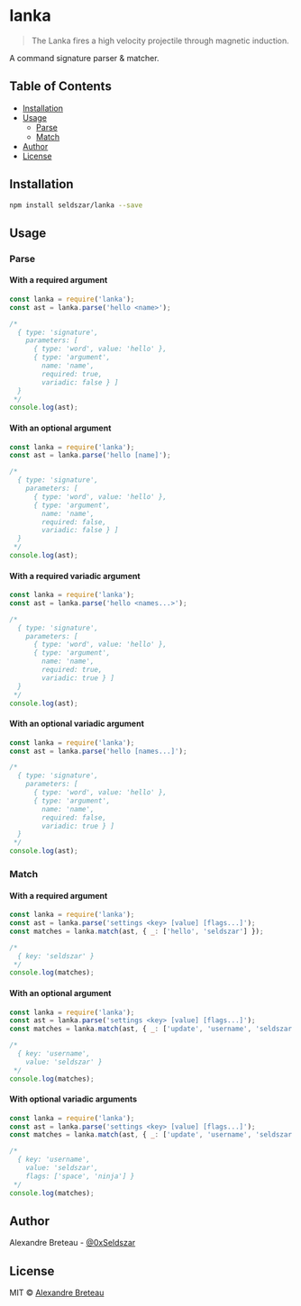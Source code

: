 # lanka

> The Lanka fires a high velocity projectile through magnetic induction.

A command signature parser & matcher.

## Table of Contents

- [Installation](#installation)
- [Usage](#usage)
  - [Parse](#parse)
  - [Match](#match)
- [Author](#author)
- [License](#license)

## Installation

```bash
npm install seldszar/lanka --save
```

## Usage

### Parse

#### With a required argument

```javascript
const lanka = require('lanka');
const ast = lanka.parse('hello <name>');

/*
  { type: 'signature',
    parameters: [
      { type: 'word', value: 'hello' },
      { type: 'argument',
        name: 'name',
        required: true,
        variadic: false } ]
  }
 */
console.log(ast);
```

#### With an optional argument

```javascript
const lanka = require('lanka');
const ast = lanka.parse('hello [name]');

/*
  { type: 'signature',
    parameters: [
      { type: 'word', value: 'hello' },
      { type: 'argument',
        name: 'name',
        required: false,
        variadic: false } ]
  }
 */
console.log(ast);
```

#### With a required variadic argument

```javascript
const lanka = require('lanka');
const ast = lanka.parse('hello <names...>');

/*
  { type: 'signature',
    parameters: [
      { type: 'word', value: 'hello' },
      { type: 'argument',
        name: 'name',
        required: true,
        variadic: true } ]
  }
 */
console.log(ast);
```

#### With an optional variadic argument

```javascript
const lanka = require('lanka');
const ast = lanka.parse('hello [names...]');

/*
  { type: 'signature',
    parameters: [
      { type: 'word', value: 'hello' },
      { type: 'argument',
        name: 'name',
        required: false,
        variadic: true } ]
  }
 */
console.log(ast);
```

### Match

#### With a required argument

```javascript
const lanka = require('lanka');
const ast = lanka.parse('settings <key> [value] [flags...]');
const matches = lanka.match(ast, { _: ['hello', 'seldszar'] });

/*
  { key: 'seldszar' }
 */
console.log(matches);
```

#### With an optional argument

```javascript
const lanka = require('lanka');
const ast = lanka.parse('settings <key> [value] [flags...]');
const matches = lanka.match(ast, { _: ['update', 'username', 'seldszar'] });

/*
  { key: 'username',
    value: 'seldszar' }
 */
console.log(matches);
```

#### With optional variadic arguments

```javascript
const lanka = require('lanka');
const ast = lanka.parse('settings <key> [value] [flags...]');
const matches = lanka.match(ast, { _: ['update', 'username', 'seldszar', 'space', 'ninja'] });

/*
  { key: 'username',
    value: 'seldszar',
    flags: ['space', 'ninja'] }
 */
console.log(matches);
```

## Author

Alexandre Breteau - [@0xSeldszar](https://twitter.com/0xSeldszar)

## License

MIT © [Alexandre Breteau](https://seldszar.fr)
